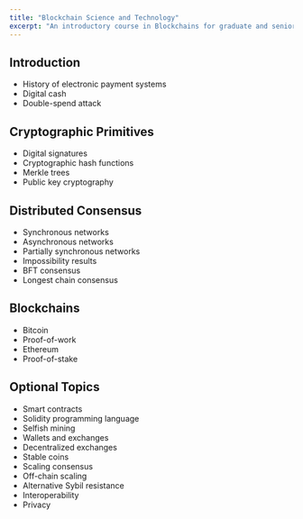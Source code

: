 ```yaml
---
title: "Blockchain Science and Technology"
excerpt: "An introductory course in Blockchains for graduate and senior undergraduate  students"
---
```


## Introduction
- History of electronic payment systems
- Digital cash
- Double-spend attack

## Cryptographic Primitives
- Digital signatures
- Cryptographic hash functions
- Merkle trees
- Public key cryptography

## Distributed Consensus
- Synchronous networks
- Asynchronous networks
- Partially synchronous networks
- Impossibility results
- BFT consensus
- Longest chain consensus

## Blockchains
- Bitcoin
- Proof-of-work
- Ethereum
- Proof-of-stake

## Optional  Topics
- Smart contracts
- Solidity programming language
- Selfish mining
- Wallets and exchanges
- Decentralized exchanges
- Stable coins
- Scaling consensus
- Off-chain scaling
- Alternative Sybil resistance
- Interoperability
- Privacy
